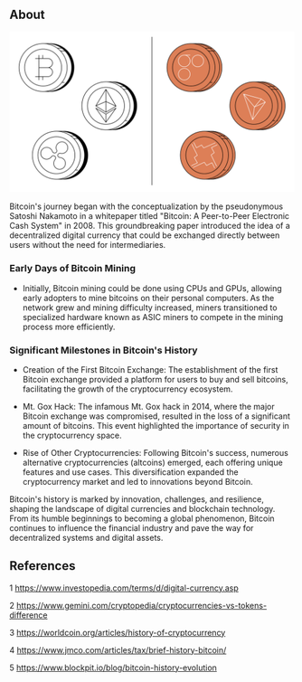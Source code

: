 ## About

![image](1.webp)

Bitcoin's journey began with the conceptualization by the pseudonymous Satoshi Nakamoto in a whitepaper titled "Bitcoin: A Peer-to-Peer Electronic Cash System" in 2008. This groundbreaking paper introduced the idea of a decentralized digital currency that could be exchanged directly between users without the need for intermediaries.

### Early Days of Bitcoin Mining

- Initially, Bitcoin mining could be done using CPUs and GPUs, allowing early adopters to mine bitcoins on their personal computers. As the network grew and mining difficulty increased, miners transitioned to specialized hardware known as ASIC miners to compete in the mining process more efficiently.

### Significant Milestones in Bitcoin's History

- Creation of the First Bitcoin Exchange: The establishment of the first Bitcoin exchange provided a platform for users to buy and sell bitcoins, facilitating the growth of the cryptocurrency ecosystem.

- Mt. Gox Hack: The infamous Mt. Gox hack in 2014, where the major Bitcoin exchange was compromised, resulted in the loss of a significant amount of bitcoins. This event highlighted the importance of security in the cryptocurrency space.

- Rise of Other Cryptocurrencies: Following Bitcoin's success, numerous alternative cryptocurrencies (altcoins) emerged, each offering unique features and use cases. This diversification expanded the cryptocurrency market and led to innovations beyond Bitcoin.

Bitcoin's history is marked by innovation, challenges, and resilience, shaping the landscape of digital currencies and blockchain technology. From its humble beginnings to becoming a global phenomenon, Bitcoin continues to influence the financial industry and pave the way for decentralized systems and digital assets.

## References

1 https://www.investopedia.com/terms/d/digital-currency.asp

2 https://www.gemini.com/cryptopedia/cryptocurrencies-vs-tokens-difference

3 https://worldcoin.org/articles/history-of-cryptocurrency

4 https://www.jmco.com/articles/tax/brief-history-bitcoin/

5 https://www.blockpit.io/blog/bitcoin-history-evolution